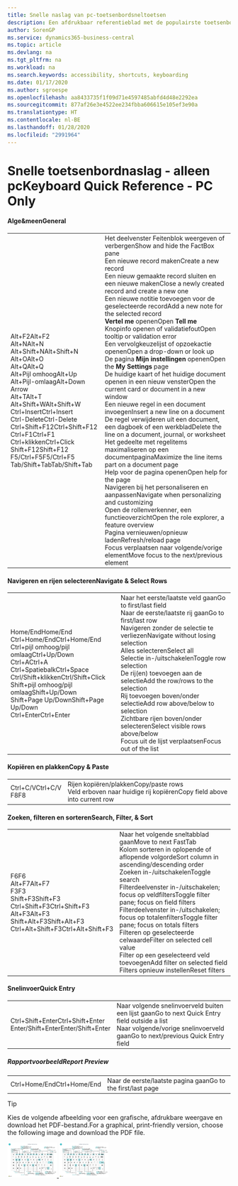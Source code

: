 ```yaml
---
title: Snelle naslag van pc-toetsenbordsneltoetsen
description: Een afdrukbaar referentieblad met de populairste toetsenbordsneltoetsen voor pc-gebruikers.
author: SorenGP
ms.service: dynamics365-business-central
ms.topic: article
ms.devlang: na
ms.tgt_pltfrm: na
ms.workload: na
ms.search.keywords: accessibility, shortcuts, keyboarding
ms.date: 01/17/2020
ms.author: sgroespe
ms.openlocfilehash: aa8433735f1f09d71e4597485abfd4d48e2292ea
ms.sourcegitcommit: 877af26e3e4522ee234fbba606615e105ef3e90a
ms.translationtype: HT
ms.contentlocale: nl-BE
ms.lasthandoff: 01/28/2020
ms.locfileid: "2991964"
---
```

# <a name="keyboard-quick-reference---pc-only"></a><span data-ttu-id="b4128-103">Snelle toetsenbordnaslag - alleen pc</span><span class="sxs-lookup"><span data-stu-id="b4128-103">Keyboard Quick Reference - PC Only</span></span>

#### <a name="general"></a><span data-ttu-id="b4128-104">Alge&meen</span><span class="sxs-lookup"><span data-stu-id="b4128-104">General</span></span>
|||  
|-|-|
|<span data-ttu-id="b4128-105">Alt+F2</span><span class="sxs-lookup"><span data-stu-id="b4128-105">Alt+F2</span></span><br /><span data-ttu-id="b4128-106">Alt+N</span><span class="sxs-lookup"><span data-stu-id="b4128-106">Alt+N</span></span><br /><span data-ttu-id="b4128-107">Alt+Shift+N</span><span class="sxs-lookup"><span data-stu-id="b4128-107">Alt+Shift+N</span></span><br /><span data-ttu-id="b4128-108">Alt+O</span><span class="sxs-lookup"><span data-stu-id="b4128-108">Alt+O</span></span><br /><span data-ttu-id="b4128-109">Alt+Q</span><span class="sxs-lookup"><span data-stu-id="b4128-109">Alt+Q</span></span><br /><span data-ttu-id="b4128-110">Alt+Pijl omhoog</span><span class="sxs-lookup"><span data-stu-id="b4128-110">Alt+Up</span></span><br /><span data-ttu-id="b4128-111">Alt+Pijl-omlaag</span><span class="sxs-lookup"><span data-stu-id="b4128-111">Alt+Down Arrow</span></span><br /><span data-ttu-id="b4128-112">Alt+T</span><span class="sxs-lookup"><span data-stu-id="b4128-112">Alt+T</span></span><br /><span data-ttu-id="b4128-113">Alt+Shift+W</span><span class="sxs-lookup"><span data-stu-id="b4128-113">Alt+Shift+W</span></span><br /><span data-ttu-id="b4128-114">Ctrl+Insert</span><span class="sxs-lookup"><span data-stu-id="b4128-114">Ctrl+Insert</span></span><br /><span data-ttu-id="b4128-115">Ctrl-Delete</span><span class="sxs-lookup"><span data-stu-id="b4128-115">Ctrl-Delete</span></span><br /><span data-ttu-id="b4128-116">Ctrl+Shift+F12</span><span class="sxs-lookup"><span data-stu-id="b4128-116">Ctrl+Shift+F12</span></span><br /><span data-ttu-id="b4128-117">Ctrl+F1</span><span class="sxs-lookup"><span data-stu-id="b4128-117">Ctrl+F1</span></span><br /><span data-ttu-id="b4128-118">Ctrl+klikken</span><span class="sxs-lookup"><span data-stu-id="b4128-118">Ctrl+Click</span></span><br /><span data-ttu-id="b4128-119">Shift+F12</span><span class="sxs-lookup"><span data-stu-id="b4128-119">Shift+F12</span></span><br /><span data-ttu-id="b4128-120">F5/Ctrl+F5</span><span class="sxs-lookup"><span data-stu-id="b4128-120">F5/Ctrl+F5</span></span><br /><span data-ttu-id="b4128-121">Tab/Shift+Tab</span><span class="sxs-lookup"><span data-stu-id="b4128-121">Tab/Shift+Tab</span></span><br />|<span data-ttu-id="b4128-122">Het deelvenster Feitenblok weergeven of verbergen</span><span class="sxs-lookup"><span data-stu-id="b4128-122">Show and hide the FactBox pane</span></span><br /><span data-ttu-id="b4128-123">Een nieuwe record maken</span><span class="sxs-lookup"><span data-stu-id="b4128-123">Create a new record</span></span><br /><span data-ttu-id="b4128-124">Een nieuw gemaakte record sluiten en een nieuwe maken</span><span class="sxs-lookup"><span data-stu-id="b4128-124">Close a newly created record and create a new one</span></span><br /><span data-ttu-id="b4128-125">Een nieuwe notitie toevoegen voor de geselecteerde record</span><span class="sxs-lookup"><span data-stu-id="b4128-125">Add a new note for the selected record</span></span><br /><span data-ttu-id="b4128-126">**Vertel me** openen</span><span class="sxs-lookup"><span data-stu-id="b4128-126">Open **Tell me**</span></span><br /><span data-ttu-id="b4128-127">Knopinfo openen of validatiefout</span><span class="sxs-lookup"><span data-stu-id="b4128-127">Open tooltip or validation error</span></span><br /><span data-ttu-id="b4128-128">Een vervolgkeuzelijst of opzoekactie openen</span><span class="sxs-lookup"><span data-stu-id="b4128-128">Open a drop-down or look up</span></span><br /><span data-ttu-id="b4128-129">De pagina **Mijn instellingen** openen</span><span class="sxs-lookup"><span data-stu-id="b4128-129">Open the **My Settings** page</span></span><br /><span data-ttu-id="b4128-130">De huidige kaart of het huidige document openen in een nieuw venster</span><span class="sxs-lookup"><span data-stu-id="b4128-130">Open the current card or document in a new window</span></span><br /><span data-ttu-id="b4128-131">Een nieuwe regel in een document invoegen</span><span class="sxs-lookup"><span data-stu-id="b4128-131">Insert a new line on a document</span></span><br /><span data-ttu-id="b4128-132">De regel verwijderen uit een document, een dagboek of een werkblad</span><span class="sxs-lookup"><span data-stu-id="b4128-132">Delete the line on a document, journal, or worksheet</span></span><br /><span data-ttu-id="b4128-133">Het gedeelte met regelitems maximaliseren op een documentpagina</span><span class="sxs-lookup"><span data-stu-id="b4128-133">Maximize the line items part on a document page</span></span><br /><span data-ttu-id="b4128-134">Help voor de pagina openen</span><span class="sxs-lookup"><span data-stu-id="b4128-134">Open help for the page</span></span><br /><span data-ttu-id="b4128-135">Navigeren bij het personaliseren en aanpassen</span><span class="sxs-lookup"><span data-stu-id="b4128-135">Navigate when personalizing and customizing</span></span><br /><span data-ttu-id="b4128-136">Open de rollenverkenner, een functieoverzicht</span><span class="sxs-lookup"><span data-stu-id="b4128-136">Open the role explorer, a feature overview</span></span><br /><span data-ttu-id="b4128-137">Pagina vernieuwen/opnieuw laden</span><span class="sxs-lookup"><span data-stu-id="b4128-137">Refresh/reload page</span></span><br /><span data-ttu-id="b4128-138">Focus verplaatsen naar volgende/vorige element</span><span class="sxs-lookup"><span data-stu-id="b4128-138">Move focus to the next/previous element</span></span>|

#### <a name="navigate--select-rows"></a><span data-ttu-id="b4128-139">Navigeren en rijen selecteren</span><span class="sxs-lookup"><span data-stu-id="b4128-139">Navigate & Select Rows</span></span>
|||
|-|-|
|<span data-ttu-id="b4128-140">Home/End</span><span class="sxs-lookup"><span data-stu-id="b4128-140">Home/End</span></span><br /><span data-ttu-id="b4128-141">Ctrl+Home/End</span><span class="sxs-lookup"><span data-stu-id="b4128-141">Ctrl+Home/End</span></span> <br /><span data-ttu-id="b4128-142">Ctrl+pijl omhoog/pijl omlaag</span><span class="sxs-lookup"><span data-stu-id="b4128-142">Ctrl+Up/Down</span></span><br /><span data-ttu-id="b4128-143">Ctrl+A</span><span class="sxs-lookup"><span data-stu-id="b4128-143">Ctrl+A</span></span> <br /><span data-ttu-id="b4128-144">Ctrl+Spatiebalk</span><span class="sxs-lookup"><span data-stu-id="b4128-144">Ctrl+Space</span></span><br /><span data-ttu-id="b4128-145">Ctrl/Shift+klikken</span><span class="sxs-lookup"><span data-stu-id="b4128-145">Ctrl/Shift+Click</span></span><br /><span data-ttu-id="b4128-146">Shift+pijl omhoog/pijl omlaag</span><span class="sxs-lookup"><span data-stu-id="b4128-146">Shift+Up/Down</span></span><br /><span data-ttu-id="b4128-147">Shift+Page Up/Down</span><span class="sxs-lookup"><span data-stu-id="b4128-147">Shift+Page Up/Down</span></span><br /><span data-ttu-id="b4128-148">Ctrl+Enter</span><span class="sxs-lookup"><span data-stu-id="b4128-148">Ctrl+Enter</span></span>|<span data-ttu-id="b4128-149">Naar het eerste/laatste veld gaan</span><span class="sxs-lookup"><span data-stu-id="b4128-149">Go to first/last field</span></span><br /><span data-ttu-id="b4128-150">Naar de eerste/laatste rij gaan</span><span class="sxs-lookup"><span data-stu-id="b4128-150">Go to first/last row</span></span><br /><span data-ttu-id="b4128-151">Navigeren zonder de selectie te verliezen</span><span class="sxs-lookup"><span data-stu-id="b4128-151">Navigate without losing selection</span></span><br /><span data-ttu-id="b4128-152">Alles selecteren</span><span class="sxs-lookup"><span data-stu-id="b4128-152">Select all</span></span><br /><span data-ttu-id="b4128-153">Selectie in-/uitschakelen</span><span class="sxs-lookup"><span data-stu-id="b4128-153">Toggle row selection</span></span><br /> <span data-ttu-id="b4128-154">De rij(en) toevoegen aan de selectie</span><span class="sxs-lookup"><span data-stu-id="b4128-154">Add the row/rows to the selection</span></span><br /><span data-ttu-id="b4128-155">Rij toevoegen boven/onder selectie</span><span class="sxs-lookup"><span data-stu-id="b4128-155">Add row above/below to selection</span></span><br /><span data-ttu-id="b4128-156">Zichtbare rijen boven/onder selecteren</span><span class="sxs-lookup"><span data-stu-id="b4128-156">Select visible rows above/below</span></span> <br /><span data-ttu-id="b4128-157">Focus uit de lijst verplaatsen</span><span class="sxs-lookup"><span data-stu-id="b4128-157">Focus out of the list</span></span>|

#### <a name="copy--paste"></a><span data-ttu-id="b4128-158">Kopiëren en plakken</span><span class="sxs-lookup"><span data-stu-id="b4128-158">Copy & Paste</span></span>
|||
|-|-|
|<span data-ttu-id="b4128-159">Ctrl+C/V</span><span class="sxs-lookup"><span data-stu-id="b4128-159">Ctrl+C/V</span></span><br /><span data-ttu-id="b4128-160">F8</span><span class="sxs-lookup"><span data-stu-id="b4128-160">F8</span></span>|<span data-ttu-id="b4128-161">Rijen kopiëren/plakken</span><span class="sxs-lookup"><span data-stu-id="b4128-161">Copy/paste rows</span></span><br /><span data-ttu-id="b4128-162">Veld erboven naar huidige rij kopiëren</span><span class="sxs-lookup"><span data-stu-id="b4128-162">Copy field above into current row</span></span>|

#### <a name="search-filter--sort"></a><span data-ttu-id="b4128-163">Zoeken, filteren en sorteren</span><span class="sxs-lookup"><span data-stu-id="b4128-163">Search, Filter, & Sort</span></span>
|||
|-|-|
|<span data-ttu-id="b4128-164">F6</span><span class="sxs-lookup"><span data-stu-id="b4128-164">F6</span></span><br /><span data-ttu-id="b4128-165">Alt+F7</span><span class="sxs-lookup"><span data-stu-id="b4128-165">Alt+F7</span></span><br /><span data-ttu-id="b4128-166">F3</span><span class="sxs-lookup"><span data-stu-id="b4128-166">F3</span></span><br /><span data-ttu-id="b4128-167">Shift+F3</span><span class="sxs-lookup"><span data-stu-id="b4128-167">Shift+F3</span></span><br /><span data-ttu-id="b4128-168">Ctrl+Shift+F3</span><span class="sxs-lookup"><span data-stu-id="b4128-168">Ctrl+Shift+F3</span></span><br /><span data-ttu-id="b4128-169">Alt+F3</span><span class="sxs-lookup"><span data-stu-id="b4128-169">Alt+F3</span></span><br /><span data-ttu-id="b4128-170">Shift+Alt+F3</span><span class="sxs-lookup"><span data-stu-id="b4128-170">Shift+Alt+F3</span></span><br /><span data-ttu-id="b4128-171">Ctrl+Alt+Shift+F3</span><span class="sxs-lookup"><span data-stu-id="b4128-171">Ctrl+Alt+Shift+F3</span></span>|<span data-ttu-id="b4128-172">Naar het volgende sneltabblad gaan</span><span class="sxs-lookup"><span data-stu-id="b4128-172">Move to next FastTab</span></span><br /><span data-ttu-id="b4128-173">Kolom sorteren in oplopende of aflopende volgorde</span><span class="sxs-lookup"><span data-stu-id="b4128-173">Sort column in ascending/descending order</span></span><br /><span data-ttu-id="b4128-174">Zoeken in-/uitschakelen</span><span class="sxs-lookup"><span data-stu-id="b4128-174">Toggle search</span></span><br /><span data-ttu-id="b4128-175">Filterdeelvenster in-/uitschakelen; focus op veldfilters</span><span class="sxs-lookup"><span data-stu-id="b4128-175">Toggle filter pane; focus on field filters</span></span><br /><span data-ttu-id="b4128-176">Filterdeelvenster in-/uitschakelen; focus op totalenfilters</span><span class="sxs-lookup"><span data-stu-id="b4128-176">Toggle filter pane; focus on totals filters</span></span><br /><span data-ttu-id="b4128-177">Filteren op geselecteerde celwaarde</span><span class="sxs-lookup"><span data-stu-id="b4128-177">Filter on selected cell value</span></span><br /><span data-ttu-id="b4128-178">Filter op een geselecteerd veld toevoegen</span><span class="sxs-lookup"><span data-stu-id="b4128-178">Add filter on selected field</span></span><br /><span data-ttu-id="b4128-179">Filters opnieuw instellen</span><span class="sxs-lookup"><span data-stu-id="b4128-179">Reset filters</span></span>|

#### <a name="quick-entry"></a><span data-ttu-id="b4128-180">Snelinvoer</span><span class="sxs-lookup"><span data-stu-id="b4128-180">Quick Entry</span></span>
|||
|-|-|
|<span data-ttu-id="b4128-181">Ctrl+Shift+Enter</span><span class="sxs-lookup"><span data-stu-id="b4128-181">Ctrl+Shift+Enter</span></span><br /><span data-ttu-id="b4128-182">Enter/Shift+Enter</span><span class="sxs-lookup"><span data-stu-id="b4128-182">Enter/Shift+Enter</span></span>|<span data-ttu-id="b4128-183">Naar volgende snelinvoerveld buiten een lijst gaan</span><span class="sxs-lookup"><span data-stu-id="b4128-183">Go to next Quick Entry field outside a list</span></span><br /><span data-ttu-id="b4128-184">Naar volgende/vorige snelinvoerveld gaan</span><span class="sxs-lookup"><span data-stu-id="b4128-184">Go to next/previous Quick Entry field</span></span>|


##### <a name="report-preview"></a><span data-ttu-id="b4128-185">Rapportvoorbeeld</span><span class="sxs-lookup"><span data-stu-id="b4128-185">Report Preview</span></span>
|||
|-|-|
|<span data-ttu-id="b4128-186">Ctrl+Home/End</span><span class="sxs-lookup"><span data-stu-id="b4128-186">Ctrl+Home/End</span></span>|<span data-ttu-id="b4128-187">Naar de eerste/laatste pagina gaan</span><span class="sxs-lookup"><span data-stu-id="b4128-187">Go to the first/last page</span></span>|

> [!TIP]
> <span data-ttu-id="b4128-188">Kies de volgende afbeelding voor een grafische, afdrukbare weergave en download het PDF-bestand.</span><span class="sxs-lookup"><span data-stu-id="b4128-188">For a graphical, print-friendly version, choose the following image and download the PDF file.</span></span>
>
> <span data-ttu-id="b4128-189">[ ![](media/keyboard_shortcut_inline.png) ](media/keyboard_shortcuts.pdf)</span><span class="sxs-lookup"><span data-stu-id="b4128-189">[ ![](media/keyboard_shortcut_inline.png) ](media/keyboard_shortcuts.pdf)</span></span>
